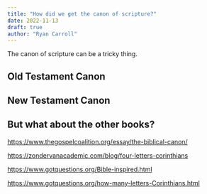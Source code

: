 ```yaml
---
title: "How did we get the canon of scripture?"
date: 2022-11-13
draft: true
author: "Ryan Carroll"
---
```


The canon of scripture can be a tricky thing.

## Old Testament Canon

## New Testament Canon

## But what about the other books?

https://www.thegospelcoalition.org/essay/the-biblical-canon/

https://zondervanacademic.com/blog/four-letters-corinthians 

https://www.gotquestions.org/Bible-inspired.html 

https://www.gotquestions.org/how-many-letters-Corinthians.html 